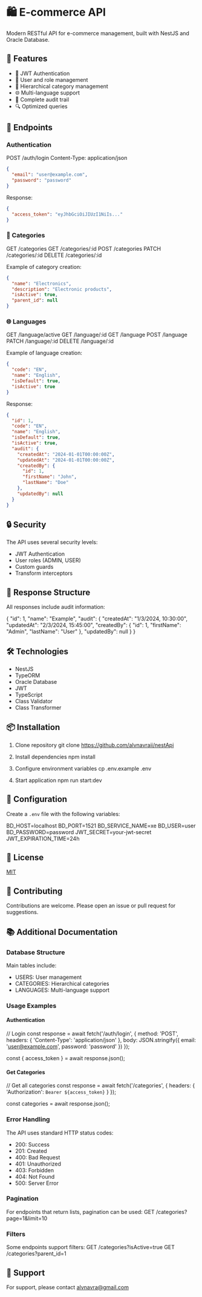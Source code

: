 # 🛍️ E-commerce API

Modern RESTful API for e-commerce management, built with NestJS and Oracle Database.

## 🌟 Features

- 🔐 JWT Authentication
- 👥 User and role management
- 📁 Hierarchical category management
- 🌐 Multi-language support
- 📝 Complete audit trail
- 🔍 Optimized queries

## 🚀 Endpoints

### Authentication

POST /auth/login
Content-Type: application/json

```json
{
  "email": "user@example.com",
  "password": "password"
}
```

Response:
```json
{
  "access_token": "eyJhbGciOiJIUzI1NiIs..."
}
```

### 📁 Categories

GET /categories
GET /categories/:id
POST /categories
PATCH /categories/:id
DELETE /categories/:id

Example of category creation:
```json
{
  "name": "Electronics",
  "description": "Electronic products",
  "isActive": true,
  "parent_id": null
}
```

### 🌐 Languages

GET /language/active
GET /language/:id
GET /language
POST /language
PATCH /language/:id
DELETE /language/:id

Example of language creation:

```json
{
  "code": "EN",
  "name": "English",
  "isDefault": true,
  "isActive": true
}
```
Response:

```json
{
  "id": 1,
  "code": "EN",
  "name": "English",
  "isDefault": true,
  "isActive": true,
  "audit": {
    "createdAt": "2024-01-01T00:00:00Z",
    "updatedAt": "2024-01-01T00:00:00Z",
    "createdBy": {
      "id": 1,
      "firstName": "John",
      "lastName": "Doe"
    },
    "updatedBy": null
  }
}
```

## 🔒 Security

The API uses several security levels:
- JWT Authentication
- User roles (ADMIN, USER)
- Custom guards
- Transform interceptors

## 📝 Response Structure

All responses include audit information:

{
  "id": 1,
  "name": "Example",
  "audit": {
    "createdAt": "1/3/2024, 10:30:00",
    "updatedAt": "2/3/2024, 15:45:00",
    "createdBy": {
      "id": 1,
      "firstName": "Admin",
      "lastName": "User"
    },
    "updatedBy": null
  }
}

## 🛠️ Technologies

- NestJS
- TypeORM
- Oracle Database
- JWT
- TypeScript
- Class Validator
- Class Transformer

## 📦 Installation

1. Clone repository
git clone https://github.com/alvnavraii/nestApi

2. Install dependencies
npm install

3. Configure environment variables
cp .env.example .env

4. Start application
npm run start:dev

## 🔧 Configuration

Create a `.env` file with the following variables:

BD_HOST=localhost
BD_PORT=1521
BD_SERVICE_NAME=xe
BD_USER=user
BD_PASSWORD=password
JWT_SECRET=your-jwt-secret
JWT_EXPIRATION_TIME=24h

## 📄 License

[MIT](LICENSE)

## 👥 Contributing

Contributions are welcome. Please open an issue or pull request for suggestions.

## 📚 Additional Documentation

### Database Structure

Main tables include:
- USERS: User management
- CATEGORIES: Hierarchical categories
- LANGUAGES: Multi-language support

### Usage Examples

#### Authentication

// Login
const response = await fetch('/auth/login', {
  method: 'POST',
  headers: {
    'Content-Type': 'application/json'
  },
  body: JSON.stringify({
    email: 'user@example.com',
    password: 'password'
  })
});

const { access_token } = await response.json();

#### Get Categories

// Get all categories
const response = await fetch('/categories', {
  headers: {
    'Authorization': `Bearer ${access_token}`
  }
});

const categories = await response.json();

### Error Handling

The API uses standard HTTP status codes:
- 200: Success
- 201: Created
- 400: Bad Request
- 401: Unauthorized
- 403: Forbidden
- 404: Not Found
- 500: Server Error

### Pagination

For endpoints that return lists, pagination can be used:
GET /categories?page=1&limit=10

### Filters

Some endpoints support filters:
GET /categories?isActive=true
GET /categories?parent_id=1

## 🤝 Support

For support, please contact [alvnavra@gmail.com](mailto:alvnavra@gmail.com)
